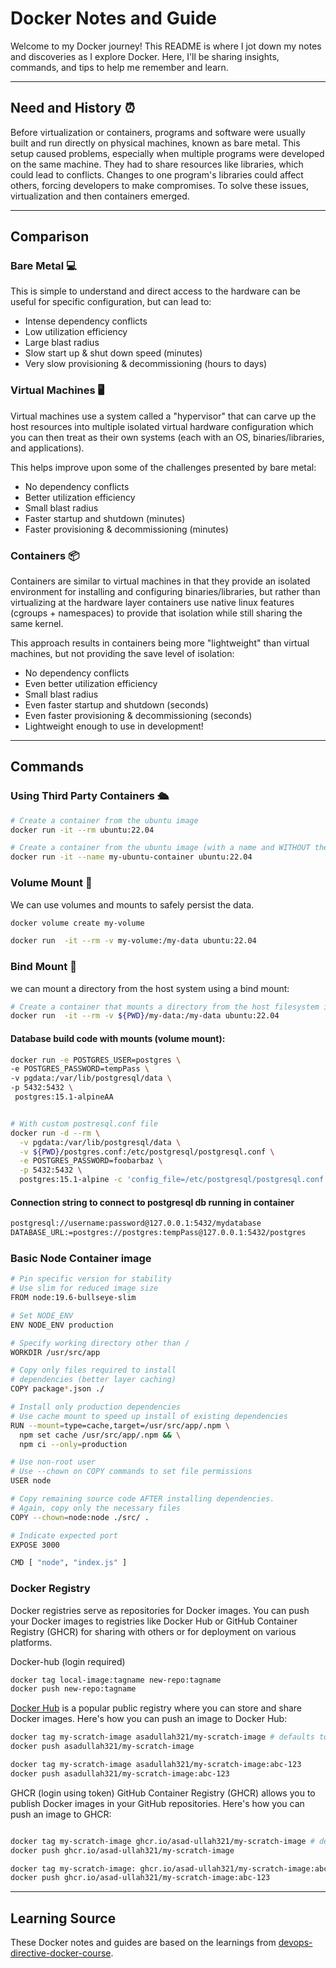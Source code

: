
  # Docker Notes and Guide  
  Welcome to my Docker journey! This README is where I jot down my notes and discoveries as I explore Docker. Here, I'll be sharing insights, commands, and tips to help me remember and learn. 

---

  ## Need and History ⏰  
  Before virtualization or containers, programs and software were usually built and run directly on physical machines, known as bare metal. This setup caused problems, especially when multiple programs were developed on the same machine. They had to share resources like libraries, which could lead to conflicts. Changes to one program's libraries could affect others, forcing developers to make compromises. To solve these issues, virtualization and then containers emerged.
 
 --- 

  ## Comparison 
### Bare Metal 💻
This is simple to understand and direct access to the hardware can be useful for specific configuration, but can lead to:
- Intense dependency conflicts
- Low utilization efficiency
- Large blast radius
- Slow start up & shut down speed (minutes)
- Very slow provisioning & decommissioning (hours to days)


### Virtual Machines 🖥️
Virtual machines use a system called a "hypervisor" that can carve up the host resources into multiple isolated virtual hardware configuration which you can then treat as their own systems (each with an OS, binaries/libraries, and applications).

This helps improve upon some of the challenges presented by bare metal:

- No dependency conflicts
- Better utilization efficiency
- Small blast radius
- Faster startup and shutdown (minutes)
- Faster provisioning & decommissioning (minutes)



### Containers 📦
Containers are similar to virtual machines in that they provide an isolated environment for installing and configuring binaries/libraries, but rather than virtualizing at the hardware layer containers use native linux features (cgroups + namespaces) to provide that isolation while still sharing the same kernel.

This approach results in containers being more "lightweight" than virtual machines, but not providing the save level of isolation:

- No dependency conflicts
- Even better utilization efficiency
- Small blast radius
- Even faster startup and shutdown (seconds)
- Even faster provisioning & decommissioning (seconds)
- Lightweight enough to use in development!
---

## Commands

### Using Third Party Containers 🛳️
```bash
# Create a container from the ubuntu image
docker run -it --rm ubuntu:22.04

# Create a container from the ubuntu image (with a name and WITHOUT the --rm flag)
docker run -it --name my-ubuntu-container ubuntu:22.04

```


### Volume Mount 📂
We can use volumes and mounts to safely persist the data.

```bash
docker volume create my-volume

docker run  -it --rm -v my-volume:/my-data ubuntu:22.04
```
### Bind Mount 🔗
we can mount a directory from the host system using a bind mount:
```bash
# Create a container that mounts a directory from the host filesystem into the container
docker run  -it --rm -v ${PWD}/my-data:/my-data ubuntu:22.04
```

#### Database build code with mounts (volume mount):

```bash
docker run -e POSTGRES_USER=postgres \ 
-e POSTGRES_PASSWORD=tempPass \ 
-v pgdata:/var/lib/postgresql/data \ 
-p 5432:5432 \
 postgres:15.1-alpineAA


# With custom postresql.conf file
docker run -d --rm \
  -v pgdata:/var/lib/postgresql/data \
  -v ${PWD}/postgres.conf:/etc/postgresql/postgresql.conf \
  -e POSTGRES_PASSWORD=foobarbaz \
  -p 5432:5432 \
  postgres:15.1-alpine -c 'config_file=/etc/postgresql/postgresql.conf'

```
#### Connection string to connect to postgresql db running in container
```bash
postgresql://username:password@127.0.0.1:5432/mydatabase
DATABASE_URL:=postgres://postgres:tempPass@127.0.0.1:5432/postgres
```


### Basic Node Container image 
```bash
# Pin specific version for stability
# Use slim for reduced image size
FROM node:19.6-bullseye-slim

# Set NODE_ENV
ENV NODE_ENV production

# Specify working directory other than /
WORKDIR /usr/src/app

# Copy only files required to install
# dependencies (better layer caching)
COPY package*.json ./

# Install only production dependencies
# Use cache mount to speed up install of existing dependencies
RUN --mount=type=cache,target=/usr/src/app/.npm \
  npm set cache /usr/src/app/.npm && \
  npm ci --only=production

# Use non-root user
# Use --chown on COPY commands to set file permissions
USER node

# Copy remaining source code AFTER installing dependencies. 
# Again, copy only the necessary files
COPY --chown=node:node ./src/ .

# Indicate expected port
EXPOSE 3000

CMD [ "node", "index.js" ] 
```

### Docker Registry
Docker registries serve as repositories for Docker images. You can push your Docker images to registries like Docker Hub or GitHub Container Registry (GHCR) for sharing with others or for deployment on various platforms.

Docker-hub (login required)

```bash
docker tag local-image:tagname new-repo:tagname
docker push new-repo:tagname
```

[Docker Hub](https://hub.docker.com/) is a popular public registry where you can store and share Docker images. Here's how you can push an image to Docker Hub:
``` bash
docker tag my-scratch-image asadullah321/my-scratch-image # defaults to latest
docker push asadullah321/my-scratch-image

docker tag my-scratch-image asadullah321/my-scratch-image:abc-123
docker push asadullah321/my-scratch-image:abc-123
```

GHCR (login using token)
GitHub Container Registry (GHCR) allows you to publish Docker images in your GitHub repositories. Here's how you can push an image to GHCR:
```bash

docker tag my-scratch-image ghcr.io/asad-ullah321/my-scratch-image # defaults to latest
docker push ghcr.io/asad-ullah321/my-scratch-image

docker tag my-scratch-image: ghcr.io/asad-ullah321/my-scratch-image:abc-123 
docker push ghcr.io/asad-ullah321/my-scratch-image:abc-123 
```
---

## Learning Source
These Docker notes and guides are based on the learnings from [devops-directive-docker-course](https://github.com/sidpalas/devops-directive-docker-course). 
